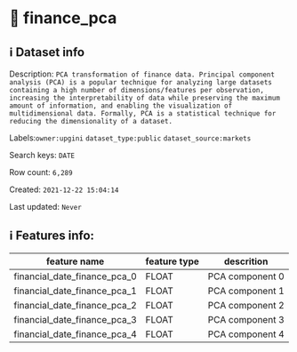 # 📖 finance_pca 
## ℹ️ Dataset info 
Description: `PCA transformation of finance data. Principal component analysis (PCA) is a popular technique for analyzing large datasets containing a high number of dimensions/features per observation, increasing the interpretability of data while preserving the maximum amount of information, and enabling the visualization of multidimensional data. Formally, PCA is a statistical technique for reducing the dimensionality of a dataset.` 

Labels:`owner:upgini` `dataset_type:public` `dataset_source:markets` 

Search keys: `DATE`

Row count: `6,289`

Created: `2021-12-22 15:04:14` 

Last updated: `Never` 

## ℹ️ Features info:
|feature name|feature type|descrition|
|---|---|---|
|financial_date_finance_pca_0|FLOAT|PCA component 0|
|financial_date_finance_pca_1|FLOAT|PCA component 1|
|financial_date_finance_pca_2|FLOAT|PCA component 2|
|financial_date_finance_pca_3|FLOAT|PCA component 3|
|financial_date_finance_pca_4|FLOAT|PCA component 4|
